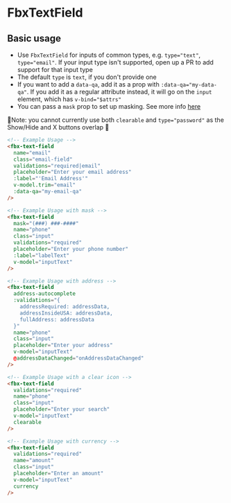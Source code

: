 # FbxTextField

## Basic usage

- Use `FbxTextField` for inputs of common types, e.g. `type="text"`, `type="email"`. If your input type isn't supported, open up a PR to add support for that input type
- The default `type` is `text`, if you don't provide one
- If you want to add a `data-qa`, add it as a prop with `:data-qa="my-data-qa"`. If you add it as a regular attribute instead, it will go on the `input` element, which has `v-bind="$attrs"`
- You can pass a `mask` prop to set up masking. See more info [here](https://www.npmjs.com/package/v-mask)

🚨Note: you cannot currently use both `clearable` and `type="password"` as the Show/Hide and X buttons overlap 🚨

```html
<!-- Example Usage -->
<fbx-text-field
  name="email"
  class="email-field"
  validations="required|email"
  placeholder="Enter your email address"
  :label="'Email Address'"
  v-model.trim="email"
  :data-qa="my-email-qa"
/>

<!-- Example Usage with mask -->
<fbx-text-field
  mask="(###) ###-####"
  name="phone"
  class="input"
  validations="required"
  placeholder="Enter your phone number"
  :label="labelText"
  v-model="inputText"
/>

<!-- Example Usage with address -->
<fbx-text-field
  address-autocomplete
  :validations="{
    addressRequired: addressData,
    addressInsideUSA: addressData,
    fullAddress: addressData
  }"
  name="phone"
  class="input"
  placeholder="Enter your address"
  v-model="inputText"
  @addressDataChanged="onAddressDataChanged"
/>

<!-- Example Usage with a clear icon -->
<fbx-text-field
  validations="required"
  name="phone"
  class="input"
  placeholder="Enter your search"
  v-model="inputText"
  clearable
/>

<!-- Example Usage with currency -->
<fbx-text-field
  validations="required"
  name="amount"
  class="input"
  placeholder="Enter an amount"
  v-model="inputText"
  currency
/>
```

<!-- Example Usage with editable field -->
<fbx-text-field
  validations="required"
  name="word"
  class="input"
  placeholder="Enter a word"
  v-model="inputText"
  editable
/>
```
